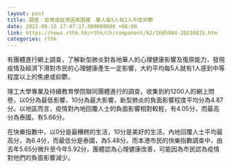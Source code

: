 ```yaml
---
layout: post
title: 調查：疫情及經濟因素困擾　華人每5人有1人中度抑鬱
date: 2021-08-15 17:47:17.000000000 +08:00
link: https://news.rthk.hk/rthk/ch/component/k2/1605984-20210815.htm
categories: rthk
---
```


有團體進行網上調查，了解新型肺炎對各地華人的心理健康影響及復原能力，發現疫情及經濟下滑對市民的心理健康產生一定影響，大約平均每5人就有1人感到中等程度以上的焦慮或抑鬱。

理工大學專業及持續教育學院聯同團體進行的調查，收集到約1200人的網上問卷，以0分為最低影響，10分為最大影響，新型肺炎的負面影響程度平均分為4.87分。以地區而言，疫情對內地回覆人士的負面影響相對較輕，有4.05分，而最高分為泰國，有5.66分。

在快樂指數中，以0分是最糟糕的生活，10分是美好的生活，內地回覆人士平均最高分，為6.4分，而最低分是泰國，為5.48分。而本港市民的快樂指數調查中，由去年5.65分微升至今年5.92分，團體認為心理健康改善，可能因為市民認為疫情對他們的負面影響減少。
